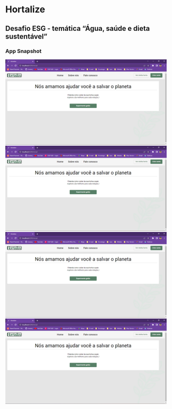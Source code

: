 # Hortalize

<h2>Desafio ESG - temática “Água, saúde e dieta sustentável”</h2>

<h3>App Snapshot</h3>

<div>
<img src="./hortalize/src/assets/Screenshot1.png"  alt="Homepage">
<img src="./hortalize/src/assets/Screenshot1.png"  alt="Criar conta">
<img src="./hortalize/src/assets/Screenshot1.png"  alt="Responder formulário">
<img src="./hortalize/src/assets/Screenshot1.png"  alt="Retorno API">
</div>